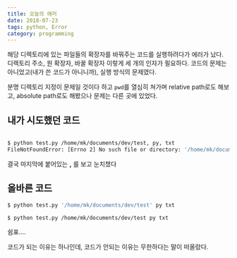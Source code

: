```yaml
---
title: 오늘의 에러
date: 2018-07-23
tags: python, Error
category: programming
---
```


해당 디렉토리에 있는 파일들의 확장자를 바꿔주는 코드를 실행하려다가 에러가 났다. 디렉토리 주소, 원 확장자, 바꿀 확장자 이렇게 세 개의 인자가 필요하다. 코드의 문제는 아니었고(내가 쓴 코드가 아니니까), 실행 방식의 문제였다.


분명 디렉토리 지정이 문제일 것이다 하고 `pwd`를 열심히 쳐가며 relative path로도 해보고, absolute path로도 해봤으나 문제는 다른 곳에 있었다.


## 내가 시도했던 코드

```bash

$ python test.py /home/mk/documents/dev/test, py, txt
FileNotFoundError: [Errno 2] No such file or directory: '/home/mk/documents/dev/test,'
```
결국 마지막에 붙어있는 **,** 를 보고 눈치챘다


## 올바른 코드

```bash
$ python test.py '/home/mk/documents/dev/test' py txt

$ python test.py /home/mk/documents/dev/test py txt
```

쉼표....

코드가 되는 이유는 하나인데, 코드가 안되는 이유는 무한하다는 말이 떠올랐다.

